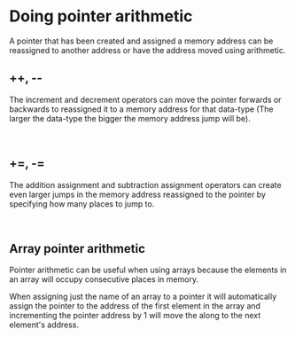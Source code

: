 # Doing pointer arithmetic

A pointer that has been created and assigned a memory address can be reassigned to another address or have the address moved using arithmetic. 

## ++, --

The increment and decrement operators can move the pointer forwards or backwards to reassigned it to a memory address for that data-type (The larger the data-type the bigger the memory address jump will be).

<br>

## +=, -=

The addition assignment and subtraction assignment operators can create even larger jumps in the memory address reassigned to the pointer by specifying how many places to jump to. 

<br>

## Array pointer arithmetic

Pointer arithmetic can be useful when using arrays because the elements in an array will occupy consecutive places in memory. 

When assigning just the name of an array to a pointer it will automatically assign the pointer to the address of the first element in the array and incrementing the pointer address by 1 will move the along to the next element's address. 



